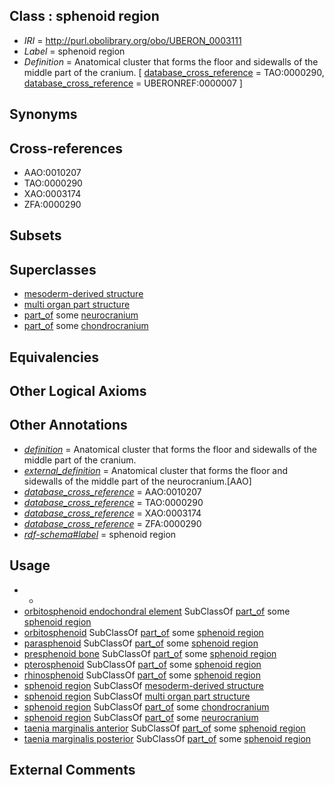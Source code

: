 
## Class : sphenoid region

 * *IRI* = http://purl.obolibrary.org/obo/UBERON_0003111
 * *Label* = sphenoid region
 * *Definition* = Anatomical cluster that forms the floor and sidewalls of the middle part of the cranium. [ [database_cross_reference](../../ef/oboInOwl#hasDbXref.md) = TAO:0000290, [database_cross_reference](../../ef/oboInOwl#hasDbXref.md) = UBERONREF:0000007 ]

## Synonyms


## Cross-references

 * AAO:0010207
 * TAO:0000290
 * XAO:0003174
 * ZFA:0000290

## Subsets


## Superclasses

 * [mesoderm-derived structure](../../UBERON/20/UBERON_0004120.md)
 * [multi organ part structure](../../UBERON/21/UBERON_0034921.md)
 * [part_of](../../BFO/50/BFO_0000050.md) some [neurocranium](../../UBERON/03/UBERON_0001703.md)
 * [part_of](../../BFO/50/BFO_0000050.md) some [chondrocranium](../../UBERON/41/UBERON_0002241.md)

## Equivalencies


## Other Logical Axioms


## Other Annotations

 * *[definition](../../IAO/15/IAO_0000115.md)* = Anatomical cluster that forms the floor and sidewalls of the middle part of the cranium.
 * *[external_definition](../../UBPROP/01/UBPROP_0000001.md)* = Anatomical cluster that forms the floor and sidewalls of the middle part of the neurocranium.[AAO]
 * *[database_cross_reference](../../ef/oboInOwl#hasDbXref.md)* = AAO:0010207
 * *[database_cross_reference](../../ef/oboInOwl#hasDbXref.md)* = TAO:0000290
 * *[database_cross_reference](../../ef/oboInOwl#hasDbXref.md)* = XAO:0003174
 * *[database_cross_reference](../../ef/oboInOwl#hasDbXref.md)* = ZFA:0000290
 * *[rdf-schema#label](../../el/rdf-schema#label.md)* = sphenoid region

## Usage

 * -
 * [orbitosphenoid endochondral element](../../UBERON/59/UBERON_0015059.md) SubClassOf [part_of](../../BFO/50/BFO_0000050.md) some [sphenoid region](../../UBERON/11/UBERON_0003111.md)
 * [orbitosphenoid](../../UBERON/78/UBERON_0002478.md) SubClassOf [part_of](../../BFO/50/BFO_0000050.md) some [sphenoid region](../../UBERON/11/UBERON_0003111.md)
 * [parasphenoid](../../UBERON/45/UBERON_0004745.md) SubClassOf [part_of](../../BFO/50/BFO_0000050.md) some [sphenoid region](../../UBERON/11/UBERON_0003111.md)
 * [presphenoid bone](../../UBERON/28/UBERON_0008828.md) SubClassOf [part_of](../../BFO/50/BFO_0000050.md) some [sphenoid region](../../UBERON/11/UBERON_0003111.md)
 * [pterosphenoid](../../UBERON/19/UBERON_2000419.md) SubClassOf [part_of](../../BFO/50/BFO_0000050.md) some [sphenoid region](../../UBERON/11/UBERON_0003111.md)
 * [rhinosphenoid](../../UBERON/03/UBERON_2000203.md) SubClassOf [part_of](../../BFO/50/BFO_0000050.md) some [sphenoid region](../../UBERON/11/UBERON_0003111.md)
 * [sphenoid region](../../UBERON/11/UBERON_0003111.md) SubClassOf [mesoderm-derived structure](../../UBERON/20/UBERON_0004120.md)
 * [sphenoid region](../../UBERON/11/UBERON_0003111.md) SubClassOf [multi organ part structure](../../UBERON/21/UBERON_0034921.md)
 * [sphenoid region](../../UBERON/11/UBERON_0003111.md) SubClassOf [part_of](../../BFO/50/BFO_0000050.md) some [chondrocranium](../../UBERON/41/UBERON_0002241.md)
 * [sphenoid region](../../UBERON/11/UBERON_0003111.md) SubClassOf [part_of](../../BFO/50/BFO_0000050.md) some [neurocranium](../../UBERON/03/UBERON_0001703.md)
 * [taenia marginalis anterior](../../UBERON/05/UBERON_2001505.md) SubClassOf [part_of](../../BFO/50/BFO_0000050.md) some [sphenoid region](../../UBERON/11/UBERON_0003111.md)
 * [taenia marginalis posterior](../../UBERON/15/UBERON_2001515.md) SubClassOf [part_of](../../BFO/50/BFO_0000050.md) some [sphenoid region](../../UBERON/11/UBERON_0003111.md)

## External Comments

